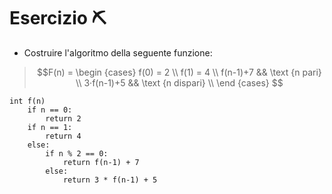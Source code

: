 # Esercizio ⛏️
- Costruire l'algoritmo della seguente funzione:
>$$F(n) = 
\begin {cases} 
f(0) = 2 \\
f(1) = 4 \\
f(n-1)+7 && \text {n pari} \\ 
3·f(n-1)+5 && \text {n dispari} \\ 
\end {cases}
>$$

``` Pseudocodice TI:"Funzione" "FOLD"
int f(n)
	if n == 0:
		return 2
	if n == 1:
		return 4
	else:
		if n % 2 == 0:
			return f(n-1) + 7
		else:
			return 3 * f(n-1) + 5
```
